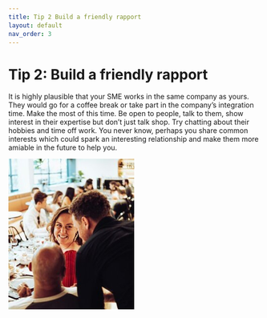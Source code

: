 ```yaml
---
title: Tip 2 Build a friendly rapport 
layout: default
nav_order: 3
---
```



<h1>Tip 2: Build a friendly rapport</h1>

It is highly plausible that your SME works in the same company as yours. They would go for a coffee break or take part in the company’s integration time. Make the most of this time. Be open to people, talk to them, show interest in their expertise but don’t just talk shop. Try chatting about their hobbies and time off work. You never know, perhaps you share common interests which could spark an interesting relationship and make them more amiable in the future to help you. 

![an image showing people who have business lunch](<SMALL size business lunch.jpg>)


